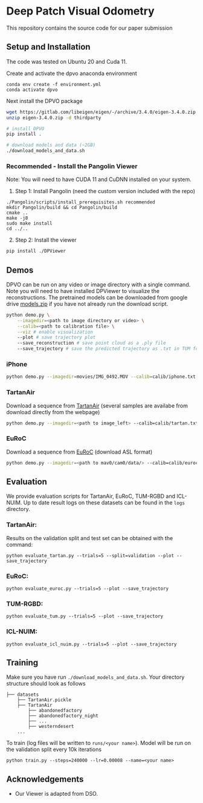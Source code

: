 # Deep Patch Visual Odometry
This repository contains the source code for our paper submission

## Setup and Installation
The code was tested on Ubuntu 20 and Cuda 11.</br>

Create and activate the dpvo anaconda environment
```
conda env create -f environment.yml
conda activate dpvo
```

Next install the DPVO package
```bash
wget https://gitlab.com/libeigen/eigen/-/archive/3.4.0/eigen-3.4.0.zip
unzip eigen-3.4.0.zip -d thirdparty

# install DPVO
pip install .

# download models and data (~2GB)
./download_models_and_data.sh
```


### Recommended - Install the Pangolin Viewer
Note: You will need to have CUDA 11 and CuDNN installed on your system.

1. Step 1: Install Pangolin (need the custom version included with the repo)
```
./Pangolin/scripts/install_prerequisites.sh recommended
mkdir Pangolin/build && cd Pangolin/build
cmake ..
make -j8
sudo make install
cd ../..
```

2. Step 2: Install the viewer
```bash
pip install ./DPViewer
```

## Demos
DPVO can be run on any video or image directory with a single command. Note you will need to have installed DPViewer to visualize the reconstructions. The pretrained models can be downloaded from google drive [models.zip](https://drive.google.com/file/d/1peMdLeCYK-RXr8gYe8LiZAX8XBMSPl3D/view?usp=sharing) if you have not already run the download script.


```bash
python demo.py \
    --imagedir=<path to image directory or video> \
    --calib=<path to calibration file> \
    --viz # enable visualization
    --plot # save trajectory plot
    --save_reconstruction # save point cloud as a .ply file
    --save_trajectory # save the predicted trajectory as .txt in TUM format
```

### iPhone
```bash
python demo.py --imagedir=movies/IMG_0492.MOV --calib=calib/iphone.txt --stride=5 --plot --viz
```

### TartanAir
Download a sequence from [TartanAir](https://theairlab.org/tartanair-dataset/) (several samples are availabe from download directly from the webpage)
```bash
python demo.py --imagedir=<path to image_left> --calib=calib/tartan.txt --stride=1 --plot --viz
```

### EuRoC
Download a sequence from [EuRoC](https://projects.asl.ethz.ch/datasets/doku.php?id=kmavvisualinertialdatasets) (download ASL format)
```bash
python demo.py --imagedir=<path to mav0/cam0/data/> --calib=calib/euroc.txt --stride=2 --plot --viz
```

## Evaluation
We provide evaluation scripts for TartanAir, EuRoC, TUM-RGBD and ICL-NUIM. Up to date result logs on these datasets can be found in the `logs` directory.

### TartanAir:
Results on the validation split and test set can be obtained with the command:
```
python evaluate_tartan.py --trials=5 --split=validation --plot --save_trajectory
```

### EuRoC:
```
python evaluate_euroc.py --trials=5 --plot --save_trajectory
```

### TUM-RGBD:
```
python evaluate_tum.py --trials=5 --plot --save_trajectory
```

### ICL-NUIM:
```
python evaluate_icl_nuim.py --trials=5 --plot --save_trajectory
```

## Training
Make sure you have run `./download_models_and_data.sh`. Your directory structure should look as follows

```Shell
├── datasets
    ├── TartanAir.pickle
    ├── TartanAir
        ├── abandonedfactory
        ├── abandonedfactory_night
        ├── ...
        ├── westerndesert
    ...
```

To train (log files will be written to `runs/<your name>`). Model will be run on the validation split every 10k iterations
```
python train.py --steps=240000 --lr=0.00008 --name=<your name>
```

## Acknowledgements
* Our Viewer is adapted from DSO.
